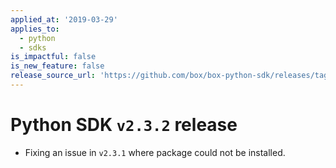 ```yaml
---
applied_at: '2019-03-29'
applies_to:
  - python
  - sdks
is_impactful: false
is_new_feature: false
release_source_url: 'https://github.com/box/box-python-sdk/releases/tag/v2.3.2'
---
```


# Python SDK `v2.3.2` release

- Fixing an issue in `v2.3.1` where package could not be installed.